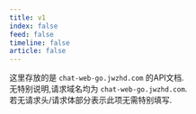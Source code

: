 ```yaml
---
title: v1
index: false
feed: false
timeline: false
article: false
---
```


这里存放的是 `chat-web-go.jwzhd.com` 的API文档.  
无特别说明,请求域名均为 `chat-web-go.jwzhd.com`.  
若无请求头/请求体部分表示此项无需特别填写.
